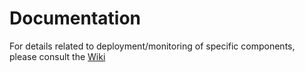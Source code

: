 # Documentation

For details related to deployment/monitoring of specific components,
please consult the [Wiki](https://github.com/LoyaltyOne/kafka-infra/wiki)

